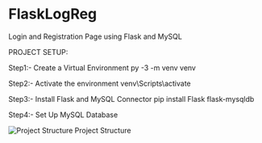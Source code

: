 # FlaskLogReg
Login and Registration Page using Flask and MySQL

PROJECT SETUP:

Step1:- Create a Virtual Environment
        py -3 -m venv venv

Step2:- Activate the environment
        venv\Scripts\activate

Step3:- Install Flask and MySQL Connector
        pip install Flask flask-mysqldb

Step4:- Set Up MySQL Database

![Project Structure](https://github.com/user-attachments/assets/70404ca9-2022-4a02-ba79-f9b3e2d47086)
Project Structure
